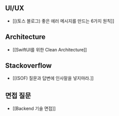 
## UI/UX
- [[(토스 블로그) 좋은 에러 메시지를 만드는 6가지 원칙]]

## Architecture
- [[SwiftUI를 위한 Clean Architecture]]

## Stackoverflow
- [[(SOF) 질문과 답변에 인사말을 넣지마라.]]

## 면접 질문
- [[Backend 기술 면접]]